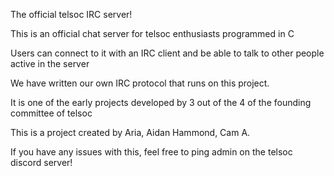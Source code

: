 The official telsoc IRC server!

This is an official chat server for telsoc enthusiasts programmed in C

Users can connect to it with an IRC client and be able to talk to other people active in the server

We have written our own IRC protocol that runs on this project. 

It is one of the early projects developed by 3 out of the 4 of the founding committee of telsoc

This is a project created by
Aria, 
Aidan Hammond,
Cam A.

If you have any issues with this, feel free to ping admin on the telsoc discord server!
